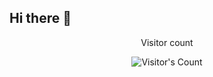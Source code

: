 ## Hi there 👋

<div align="center"> 
  <p>Visitor count</p>
  <img src="https://profile-counter.glitch.me/{nigamgauri}/count.svg" alt="Visitor's Count" />
</div>

